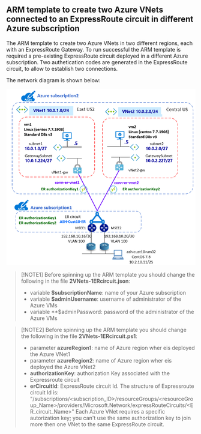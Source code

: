 <properties
pageTitle= 'ARM template to create 2 Azure VNets connected to an ExpressRoute circuit in different Azure subscription'
description= "ARM template to create 2 VNets connected to an ExpressRoute circuit in different Azure subscription"
documentationcenter: na
services=""
documentationCenter="na"
authors="fabferri"
manager=""
editor=""/>

<tags
   ms.service="configuration-Example-Azure"
   ms.devlang="na"
   ms.topic="article"
   ms.tgt_pltfrm="na"
   ms.workload="na"
   ms.date="29/09/2019"
   ms.author="fabferri" />

## ARM template to create two Azure VNets connected to an ExpressRoute circuit in different Azure subscription
The ARM template to create two Azure VNets in two different regions, each with an ExpressRoute Gateway. 
To run successful the ARM template is required a pre-existing ExpressRoute circuit deployed in a different Azure subscription. Two authetication codes are generated in the ExpressRoute circuit, to allow to establish two connections.

The network diagram is shown below:

[![1]][1]


> [!NOTE1]
> Before spinning up the ARM template you should change the following in the file **2VNets-1ERcircuit.json**:
> * variable **$subscriptionName**:  name of your Azure subscription
> * variable **$adminUsername**: username of administrator of the Azure VMs
> * variable **$adminPassword: password of the administrator of the Azure VMs

> [!NOTE2]
> Before spinning up the ARM template you should change the following in the file **2VNets-1ERcircuit.ps1**:
> * parameter **azureRegion1**:  name of Azure region wher eis deployed the Azure VNet1
> * parameter **azureRegion2**:  name of Azure region wher eis deployed the Azure VNet2
> * **authorizationKey**:  authorization Key associated with the Expressroute circuit
> * **erCircuitId**: ExpressRoute circuit Id. The structure of Expressroute circuit Id is: "/subscriptions/<subscription_ID>/resourceGroups/<resourceGroup_Name>/providers/Microsoft.Network/expressRouteCircuits/<ER_circuit_Name>" 
> Each Azure VNet requires a specific autorization key; you can't use the same authorization key to join more then one VNet to the same ExpressRoute circuit.


<!--Image References-->
[1]: ./media/network-diagram.png "network diagram"
<!--Link References-->

